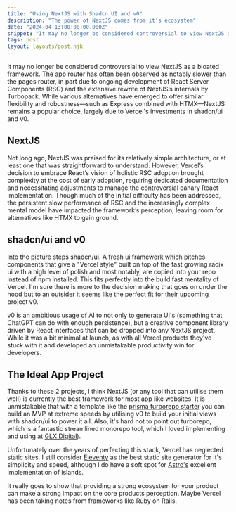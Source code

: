 ```yaml
---
title: "Using NextJS with Shadcn UI and v0"
description: "The power of NextJS comes from it's ecosystem"
date: "2024-04-13T00:00:00.000Z"
snippet: "It may no longer be considered controversial to view NextJS as a bloated framework. The app router has often been observed as notably slower than the pages router, in part due to ongoing development of React Server Components (RSC) and the extensive rewrite of NextJS’s internals."
tags: post
layout: layouts/post.njk
---
```


It may no longer be considered controversial to view NextJS as a bloated
framework. The app router has often been observed as notably slower than
the pages router, in part due to ongoing development of React Server
Components (RSC) and the extensive rewrite of NextJS’s internals by
Turbopack. While various alternatives have emerged to offer similar
flexibility and robustness—such as Express combined with HTMX—NextJS
remains a popular choice, largely due to Vercel's investments in
shadcn/ui and v0.

## NextJS

Not long ago, NextJS was praised for its relatively simple architecture,
or at least one that was straightforward to understand. However, Vercel’s
decision to embrace React’s vision of holistic RSC adoption brought
complexity at the cost of early adoption, requiring dedicated documentation
and necessitating adjustments to manage the controversial canary React
implementation. Though much of the initial difficulty has been addressed,
the persistent slow performance of RSC and the increasingly complex
mental model have impacted the framework’s perception, leaving room
for alternatives like HTMX to gain ground.

## shadcn/ui and v0

Into the picture steps shadcn/ui. A fresh ui framework which pitches components that give a "Vercel style" built
on top of the fast growing radix ui with a high level of polish and most notably, are copied into your repo
instead of npm installed. This fits perfectly into the build fast mentality of Vercel. I'm sure there is more
to the decision making that goes on under the hood but to an outsider it seems like the perfect fit for their
upcoming project v0.

v0 is an ambitious usage of AI to not only to generate UI's (something that ChatGPT can do with enough persistence),
but a creative component library driven by React interfaces that can be dropped into any NextJS project. While it was
a bit minimal at launch, as with all Vercel products they've stuck with it and developed an unmistakable productivity
win for developers.

## The Ideal App Project

Thanks to these 2 projects, I think NextJS (or any tool that can utilise them well) is currently the best framework for most app like websites.
It is unmistakable that with a template like the [prisma turborepo starter](https://github.com/vercel/turbo/tree/main/examples/with-prisma)
you can build an MVP at extreme speeds by utilising v0 to build your initial views with shadcn/ui to power it all.
Also, it's hard not to point out turborepo, which is a fantastic streamlined monorepo tool, which I
loved implementing and using at [GLX Digital](https://www.glxdigital.com/)).

Unfortunately over the years of perfecting this stack, Vercel has neglected static sites. I still consider
[Eleventy](https://www.11ty.dev/) as the best static site generator for it's simplicity and speed, although
I do have a soft spot for [Astro's](https://astro.build/) excellent implementation of islands.

It really goes to show that providing a strong ecosystem for your product can
make a strong impact on the core products perception. Maybe Vercel has been
taking notes from frameworks like Ruby on Rails.
